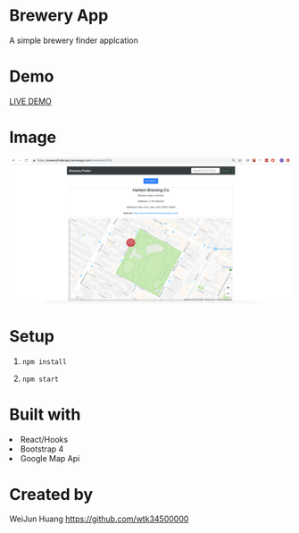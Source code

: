 # Brewery App

<p>A simple brewery finder applcation</p>

# Demo
<a href="https://breweryfinderapp.herokuapp.com/" target="_blank">LIVE DEMO</a>

# Image
![Brewery Finder](https://github.com/wtk34500000/brew-app/blob/master/src/image/brew-app.png)

# Setup
<ol>
  <li><p><code>npm install</code></p></li>
  <li><p><code>npm start</code></p></li>
</ol>

# Built with
<li>React/Hooks</li>
<li>Bootstrap 4</li>
<li>Google Map Api</li>

# Created by
<p>WeiJun Huang <a href="https://github.com/wtk34500000">https://github.com/wtk34500000</a></p>
